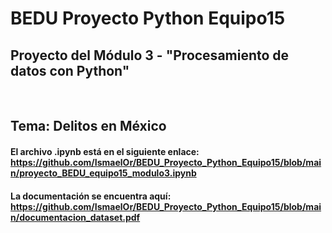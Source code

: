 # BEDU Proyecto Python Equipo15
## Proyecto del Módulo 3 - "Procesamiento de datos con Python"
<br/>

## Tema: Delitos en México

#### El archivo .ipynb está en el siguiente enlace: https://github.com/IsmaelOr/BEDU_Proyecto_Python_Equipo15/blob/main/proyecto_BEDU_equipo15_modulo3.ipynb

#### La documentación se encuentra aquí: https://github.com/IsmaelOr/BEDU_Proyecto_Python_Equipo15/blob/main/documentacion_dataset.pdf

